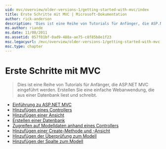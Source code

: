 ```yaml
---
uid: mvc/overview/older-versions-1/getting-started-with-mvc/index
title: Erste Schritte mit MVC | Microsoft-Dokumentation
author: rick-anderson
description: 'Dies ist eine Reihe von Tutorials für Anfänger, die ASP.NET MVC eingeführt werden. Erstellen Sie eine einfache Webanwendung, die aus einer Datenbank liest und schreibt.'
ms.author: riande
ms.date: 11/08/2011
ms.assetid: 057f01bf-0ad9-488a-ae75-c8f85b8e1f23
msc.legacyurl: /mvc/overview/older-versions-1/getting-started-with-mvc
msc.type: chapter
---
```

<a name="getting-started-with-mvc"></a>Erste Schritte mit MVC
====================
> Dies ist eine Reihe von Tutorials für Anfänger, die ASP.NET MVC eingeführt werden. Erstellen Sie eine einfache Webanwendung, die aus einer Datenbank liest und schreibt.


- [Einführung zu ASP.NET MVC](getting-started-with-mvc-part1.md)
- [Hinzufügen eines Controllers](getting-started-with-mvc-part2.md)
- [Hinzufügen einer Ansicht](getting-started-with-mvc-part3.md)
- [Erstellen einer Datenbank](getting-started-with-mvc-part4.md)
- [Zugreifen auf Modelldaten anhand eines Controllers](getting-started-with-mvc-part5.md)
- [Hinzufügen einer Create-Methode und -Ansicht](getting-started-with-mvc-part6.md)
- [Hinzufügen der Überprüfung zum Modell](getting-started-with-mvc-part7.md)
- [Hinzufügen der Spalte zum Modell](getting-started-with-mvc-part8.md)
